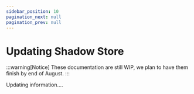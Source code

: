 ```yaml
---
sidebar_position: 10
pagination_next: null
pagination_prev: null
---
```


# Updating Shadow Store

:::warning[Notice]
These documentation are still WIP, we plan to have them finish by end of August.
:::

Updating information....
